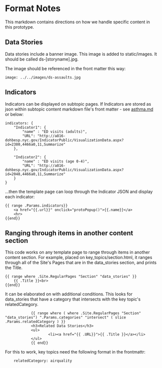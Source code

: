 # Format Notes
This markdown contains directions on how we handle specific content in this prototype.

## Data Stories
Data stories include a banner image. This image is added to static/images. It should be called ds-[storyname].jpg.

The image should be referenced in the front matter this way:
```
image: ../../images/ds-assaults.jpg
```


## Indicators
Indicators can be displayed on subtopic pages. If Indicators are stored as json within subtopic content markdown file's front matter - see [asthma.md](https://github.com/nycehs/ehs-neighborhoodprofiles/blob/main/content/data_explorer/asthma.md) or below:

```
indicators: {
    "Indicator1": {
        "name" : "ED visits (adults)",
        "URL": "http://a816-dohbesp.nyc.gov/IndicatorPublic/VisualizationData.aspx?id=2380,4466a0,11,Summarize"
    },

    "Indicator2": {
        "name" : "ED visits (age 0-4)",
        "URL": "http://a816-dohbesp.nyc.gov/IndicatorPublic/VisualizationData.aspx?id=2048,4466a0,11,Summarize"
    }
}
```


...then the template page can loop through the Indicator JSON and display each indicator:

```
{{ range .Params.indicators}}
    <a href="{{.url}}" onclick="protoPopup()">{{.name}}</a>
    <hr>
{{end}}
```

## Ranging through items in another content section
This code works on any template page to range through items in another content section. For example, placed on key_topics/section.html, it ranges through all of the Site's Pages that are in the data_stories section, and prints the Title.

```
{{ range where .Site.RegularPages "Section" "data_stories" }}
    {{ .Title }}<br>
{{end}}
```

It can be elaborated on with additional conditions. This looks for data_stories that have a category that intersects with the key topic's relatedCategory.

```
            {{ range where ( where .Site.RegularPages "Section" "data_stories") ".Params.categories" "intersect" ( slice .Params.relatedCategory ) }}
            <h3>Related Data Stories</h3>
            <ul>
                    <li><a href="{{ .URL}}">{{ .Title }}</a></li>
            </ul>
            {{ end}}  
```

For this to work, key topics need the following format in the frontmattr:
```
    relatedCategory: airquality
```